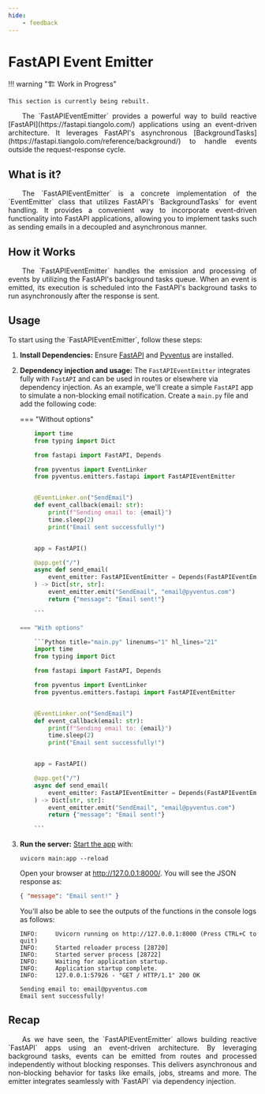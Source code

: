 ```yaml
---
hide:
    - feedback
---
```


# FastAPI Event Emitter

!!! warning "🏗️ Work in Progress"

    This section is currently being rebuilt.

<p style='text-align: justify;' markdown>
	&emsp;&emsp;The `FastAPIEventEmitter` provides a powerful way to build reactive [FastAPI](https://fastapi.tiangolo.com/)
	applications using an event-driven architecture. It leverages FastAPI's asynchronous [BackgroundTasks](https://fastapi.tiangolo.com/reference/background/)
	to handle events outside the request-response cycle.
</p>

## What is it?

<p style='text-align: justify;' markdown>
	&emsp;&emsp;The `FastAPIEventEmitter` is a concrete implementation of the `EventEmitter` class that utilizes 
	FastAPI's `BackgroundTasks` for event handling. It provides a convenient way to incorporate event-driven 
	functionality into FastAPI applications, allowing you to implement tasks such as sending emails in a 
	decoupled and asynchronous manner.
</p>

## How it Works

<p style='text-align: justify;' markdown>
	&emsp;&emsp;The `FastAPIEventEmitter` handles the emission and processing of events by utilizing the FastAPI's 
	background tasks queue. When an event is emitted, its execution is scheduled into the FastAPI's background
	tasks to run asynchronously after the response is sent.
</p>

## Usage

<p style='text-align: justify;' markdown>
	To start using the `FastAPIEventEmitter`, follow these steps:
</p>

1. **Install Dependencies:**
   Ensure [FastAPI](https://fastapi.tiangolo.com/#installation) and [Pyventus](../../../getting-started.md/#optional-dependencies)
   are installed.

2. **Dependency injection and usage:**
   The `FastAPIEventEmitter` integrates fully with `FastAPI` and can be used in routes or elsewhere via dependency
   injection. As an example, we'll create a simple `FastAPI` app to simulate a non-blocking email notification.
   Create a `main.py` file and add the following code:

    === "Without options"

    ````Python title="main.py" linenums="1" hl_lines="21"
    	import time
    	from typing import Dict

    	from fastapi import FastAPI, Depends

    	from pyventus import EventLinker
    	from pyventus.emitters.fastapi import FastAPIEventEmitter


    	@EventLinker.on("SendEmail")
    	def event_callback(email: str):
    		print(f"Sending email to: {email}")
    		time.sleep(2)
    		print("Email sent successfully!")


    	app = FastAPI()

    	@app.get("/")
    	async def send_email(
    	    event_emitter: FastAPIEventEmitter = Depends(FastAPIEventEmitter),
    	) -> Dict[str, str]:
    	    event_emitter.emit("SendEmail", "email@pyventus.com")
    	    return {"message": "Email sent!"}

    	```

    === "With options"

    	```Python title="main.py" linenums="1" hl_lines="21"
    	import time
    	from typing import Dict

    	from fastapi import FastAPI, Depends

    	from pyventus import EventLinker
    	from pyventus.emitters.fastapi import FastAPIEventEmitter


    	@EventLinker.on("SendEmail")
    	def event_callback(email: str):
    	    print(f"Sending email to: {email}")
    	    time.sleep(2)
    	    print("Email sent successfully!")


    	app = FastAPI()

    	@app.get("/")
    	async def send_email(
    	    event_emitter: FastAPIEventEmitter = Depends(FastAPIEventEmitter.options(debug=False)),
    	) -> Dict[str, str]:
    	    event_emitter.emit("SendEmail", "email@pyventus.com")
    	    return {"message": "Email sent!"}

    	```

    ````

3. **Run the server:**
   <a href="https://fastapi.tiangolo.com/#run-it" target="_blank">Start the app</a> with:

    ```console
    uvicorn main:app --reload
    ```

    Open your browser at <a href="http://127.0.0.1:8000/" target="_blank">http://127.0.0.1:8000/</a>. You will
    see the JSON response as:

    ```JSON
    { "message": "Email sent!" }
    ```

    You'll also be able to see the outputs of the functions in the console logs as follows:

    ```console
    INFO:     Uvicorn running on http://127.0.0.1:8000 (Press CTRL+C to quit)
    INFO:     Started reloader process [28720]
    INFO:     Started server process [28722]
    INFO:     Waiting for application startup.
    INFO:     Application startup complete.
    INFO:     127.0.0.1:57926 - "GET / HTTP/1.1" 200 OK

    Sending email to: email@pyventus.com
    Email sent successfully!
    ```

## Recap

<p style='text-align: justify;' markdown>
    &emsp;&emsp;As we have seen, the `FastAPIEventEmitter` allows building reactive `FastAPI` apps using an event-driven 
	architecture. By leveraging background tasks, events can be emitted from routes and processed independently without
	blocking responses. This delivers asynchronous and non-blocking behavior for tasks like emails, jobs, streams and
	more. The emitter integrates seamlessly with `FastAPI` via dependency injection.
</p>

<br>
